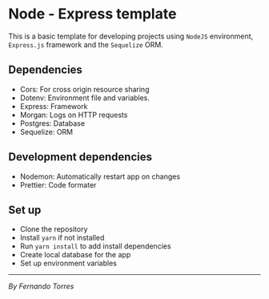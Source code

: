 # Node - Express template

This is a basic template for developing projects using ```NodeJS``` environment, `Express.js` framework and the `Sequelize` ORM.

## Dependencies

- Cors: For cross origin resource sharing
- Dotenv: Environment file and variables.
- Express: Framework
- Morgan: Logs on HTTP requests
- Postgres: Database
- Sequelize: ORM

## Development dependencies

- Nodemon: Automatically restart app on changes
- Prettier: Code formater

## Set up

- Clone the repository
- Install `yarn` if not installed
- Run `yarn install` to add install dependencies
- Create local database for the app
- Set up environment variables



---
_By Fernando Torres_
